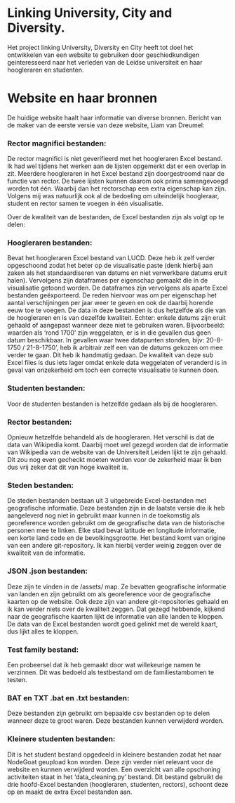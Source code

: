# Linking University, City and Diversity.

Het project linking University, Diversity en City heeft tot doel het ontwikkelen van een website te gebruiken door geschiedkundigen 
geinteresseerd naar het verleden van de Leidse universiteit en haar hoogleraren en studenten.

# Website en haar bronnen

De huidige website haalt haar informatie van diverse bronnen. Bericht van de maker van de eerste versie van deze website, Liam van Dreumel:

### Rector magnifici bestanden:

De rector magnifici is niet geverifieerd met het hoogleraren Excel bestand. Ik had wel tijdens het werken aan de lijsten opgemerkt dat er een overlap in zit. 
Meerdere hoogleraren in het Excel bestand zijn doorgestroomd naar de functie van rector. De twee lijsten kunnen daarom ook prima samengevoegd worden tot één. 
Waarbij dan het rectorschap een extra eigenschap kan zijn. Volgens mij was natuurlijk ook al de bedoeling om uiteindelijk hoogleraar, student en rector samen 
te voegen in één visualisatie.

Over de kwaliteit van de bestanden, de Excel bestanden zijn als volgt op te delen:

###	Hoogleraren bestanden: 
Bevat het hoogleraren Excel bestand van LUCD. Deze heb ik zelf verder opgeschoond zodat het beter op de visualisatie paste (denk hierbij aan zaken als het 
standaardiseren van datums en niet verwerkbare datums eruit halen). Vervolgens zijn dataframes per eigenschap gemaakt die in de visualisatie getoond worden. 
De dataframes zijn vervolgens als aparte Excel bestanden geëxporteerd. De reden hiervoor was om per eigenschap het aantal verschijningen per jaar weer te geven 
en ook de daarbij horende eeuw toe te voegen. De data in deze bestanden is dus hetzelfde als die van de hoogleraren en is van dezelfde kwaliteit. Echter: 
enkele datums zijn eruit gehaald of aangepast wanneer deze niet te gebruiken waren. Bijvoorbeeld: waarden als ‘rond 1700’ zijn weggelaten, er is in die gevallen 
dus geen datum beschikbaar. In gevallen waar twee datapunten stonden, bijv: 20-8-1750 / 21-8-1750’, heb ik arbitrair zelf een van de datums gekozen om mee 
verder te gaan. Dit heb ik handmatig gedaan. De kwaliteit van deze sub Excel files is dus iets lager omdat enkele data weggelaten of veranderd is in geval van 
onzekerheid om toch een correcte visualisatie te kunnen doen.

### Studenten bestanden: 
Voor de studenten bestanden is hetzelfde gedaan als bij de hoogleraren.

### Rector bestanden: 
Opnieuw hetzelfde behandeld als de hoogleraren. Het verschil is dat de data van Wikipedia komt. Daarbij moet wel gezegd worden dat de informatie van Wikipedia 
van de website van de Universiteit Leiden lijkt te zijn gehaald. Dit zou nog even gecheckt moeten worden voor de zekerheid maar ik ben dus vrij zeker dat dit 
van hoge kwaliteit is.

### Steden bestanden: 
De steden bestanden bestaan uit 3 uitgebreide Excel-bestanden met geografische informatie. Deze bestanden zijn in de laatste versie die ik heb aangeleverd nog 
niet in gebruikt maar kunnen in de toekomstig als georeference worden gebruikt om de geografische data van de historische personen mee te linken. Elke stad 
bevat latitude en longitude informatie, een korte land code en de bevolkingsgrootte. Het bestand komt van origine van een andere git-repository. Ik kan hierbij 
verder weinig zeggen over de kwaliteit van de informatie.

### JSON .json bestanden: 
Deze zijn te vinden in de /assets/ map. Ze bevatten geografische informatie van landen en zijn gebruikt om als georeference voor de geografische kaarten op de 
website. Ook deze zijn van andere git-repositories gehaald en ik kan verder niets over de kwaliteit zeggen. Dat gezegd hebbende, kijkend naar de geografische 
kaarten lijkt de informatie van alle landen te kloppen. De data van de Excel bestanden wordt goed gelinkt met de wereld kaart, dus lijkt alles te kloppen.

###	Test family bestand: 
Een probeersel dat ik heb gemaakt door wat willekeurige namen te verzinnen. Dit was bedoeld als testbestand om de familiestambomen te testen. 

### BAT en TXT .bat en .txt bestanden: 
Deze bestanden zijn gebruikt om bepaalde csv bestanden op te delen wanneer deze te groot waren. Deze bestanden kunnen verwijderd worden.

### Kleinere studenten bestanden: 
Dit is het student bestand opgedeeld in kleinere bestanden zodat het naar NodeGoat geupload kon worden. Deze zijn verder niet relevant voor de website en kunnen 
verwijderd worden. Een overzicht van alle opschoning activiteiten staat in het ‘data_cleaning.py’ bestand. Dit bestand gebruikt de drie hoofd-Excel bestanden 
(hoogleraren, studenten, rectors), schoont deze op en maakt de extra Excel bestanden aan.
